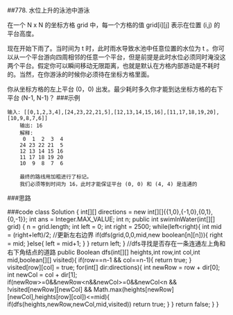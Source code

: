 ##778. 水位上升的泳池中游泳

在一个 N x N 的坐标方格 grid 中，每一个方格的值 grid[i][j] 表示在位置 (i,j) 的平台高度。

现在开始下雨了。当时间为 t 时，此时雨水导致水池中任意位置的水位为 t 。你可以从一个平台游向四周相邻的任意一个平台，但是前提是此时水位必须同时淹没这两个平台。假定你可以瞬间移动无限距离，也就是默认在方格内部游动是不耗时的。当然，在你游泳的时候你必须待在坐标方格里面。

你从坐标方格的左上平台 (0，0) 出发。最少耗时多久你才能到达坐标方格的右下平台 (N-1, N-1)？
###示例
    
    输入: [[0,1,2,3,4],[24,23,22,21,5],[12,13,14,15,16],[11,17,18,19,20],[10,9,8,7,6]]
        输出: 16
        解释:
         0  1  2  3  4
        24 23 22 21  5
        12 13 14 15 16
        11 17 18 19 20
        10  9  8  7  6
        
        最终的路线用加粗进行了标记。
        我们必须等到时间为 16，此时才能保证平台 (0, 0) 和 (4, 4) 是连通的
###思路
    
    
###code
    class Solution {
        int[][] directions = new int[][]{{1,0},{-1,0},{0,1},{0,-1}};
        int ans = Integer.MAX_VALUE;
        int n;
        public int swimInWater(int[][] grid) {
            n = grid.length;
            int left = 0;
            int right = 2500;
            while(left<right){
                int mid = (right+left)/2;
                //更新左右边界
                if(dfs(grid,0,0,mid,new boolean[n][n])){
                    right = mid;
                }else{
                    left = mid+1;
                }
            }
            return left;
        }
        //dfs寻找是否存在一条连通左上角和右下角结点的道路
        public Boolean dfs(int[][] heights,int row,int col,int mid,boolean[][] visited){ 
            if(row==n-1 && col==n-1){
                return true;
            }
            visited[row][col] = true;
            for(int[] dir:directions){
                int newRow = row + dir[0];
                int newCol = col + dir[1];
                if(newRow>=0&&newRow<n&&newCol>=0&&newCol<n && !visited[newRow][newCol] && 
                Math.max(heights[newRow][newCol],heights[row][col])<=mid){
                    if(dfs(heights,newRow,newCol,mid,visited)) return true;
                }
            }
            return false;
        }
    }